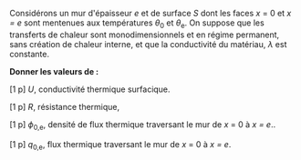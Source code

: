 Considérons un mur d'épaisseur <i>e</i>
et de surface <i>S</i> dont les faces <i>x</i> = 0 et <i>x = e</i> sont mentenues aux températures <i>&theta;</i><sub>0</sub> et <i>&theta;</i><sub>e</sub>. On suppose que les transferts de chaleur sont monodimensionnels et en régime permanent, sans création de chaleur interne, et que la conductivité du matériau, <i>&lambda;</i> est constante.

**Donner les valeurs de :**

[1 p] <i>U</i>, conductivité thermique surfacique.

[1 p] <i>R</i>, résistance thermique,

[1 p] <i>&varphi;</i><sub>0,e</sub>, densité de flux thermique traversant le mur de <i>x</i> = 0 à <i>x = e</i>..

[1 p] <i>q</i><sub>0,e</sub>, flux thermique traversant le mur de <i>x</i> = 0 à <i>x = e</i>.

